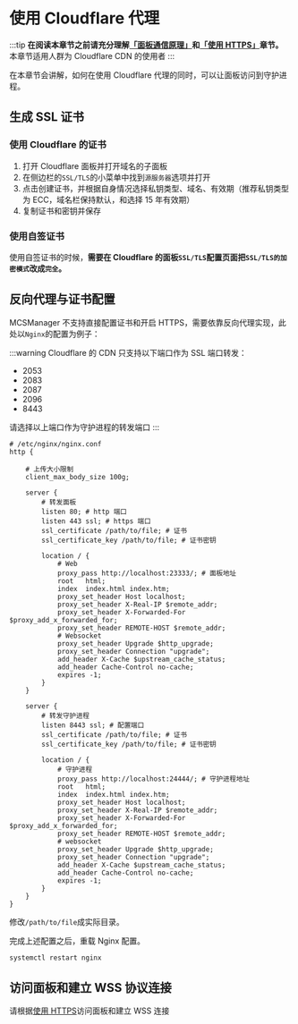 # 使用 Cloudflare 代理

:::tip
**在阅读本章节之前请充分理解[「面板通信原理」](/zh_cn/mcsm_network)和[「使用 HTTPS」](/zh_cn/proxy_https)章节。**
本章节适用人群为 Cloudflare CDN 的使用者
:::

在本章节会讲解，如何在使用 Cloudflare 代理的同时，可以让面板访问到守护进程。

## 生成 SSL 证书

### 使用 Cloudflare 的证书

1. 打开 Cloudflare 面板并打开域名的子面板
2. 在侧边栏的`SSL/TLS`的小菜单中找到`源服务器`选项并打开
3. 点击创建证书，并根据自身情况选择私钥类型、域名、有效期（推荐私钥类型为 ECC，域名栏保持默认，和选择 15 年有效期）
4. 复制证书和密钥并保存

### 使用自签证书

使用自签证书的时候，**需要在 Cloudflare 的面板`SSL/TLS`配置页面把`SSL/TLS的加密模式`改成`完全`。**

## 反向代理与证书配置

MCSManager 不支持直接配置证书和开启 HTTPS，需要依靠反向代理实现，此处以`Nginx`的配置为例子：

:::warning
Cloudflare 的 CDN 只支持以下端口作为 SSL 端口转发：

- 2053
- 2083
- 2087
- 2096
- 8443

请选择以上端口作为守护进程的转发端口
:::

```
# /etc/nginx/nginx.conf
http {

    # 上传大小限制
    client_max_body_size 100g;

    server {
        # 转发面板
        listen 80; # http 端口
        listen 443 ssl; # https 端口
        ssl_certificate /path/to/file; # 证书
        ssl_certificate_key /path/to/file; # 证书密钥

        location / {
            # Web
            proxy_pass http://localhost:23333/; # 面板地址
            root   html;
            index  index.html index.htm;
            proxy_set_header Host localhost;
            proxy_set_header X-Real-IP $remote_addr;
            proxy_set_header X-Forwarded-For $proxy_add_x_forwarded_for;
            proxy_set_header REMOTE-HOST $remote_addr;
            # Websocket
            proxy_set_header Upgrade $http_upgrade;
            proxy_set_header Connection "upgrade";
            add_header X-Cache $upstream_cache_status;
            add_header Cache-Control no-cache;
            expires -1;
        }
    }

    server {
        # 转发守护进程
        listen 8443 ssl; # 配置端口
        ssl_certificate /path/to/file; # 证书
        ssl_certificate_key /path/to/file; # 证书密钥

        location / {
            # 守护进程
            proxy_pass http://localhost:24444/; # 守护进程地址
            root   html;
            index  index.html index.htm;
            proxy_set_header Host localhost;
            proxy_set_header X-Real-IP $remote_addr;
            proxy_set_header X-Forwarded-For $proxy_add_x_forwarded_for;
            proxy_set_header REMOTE-HOST $remote_addr;
            # websocket
            proxy_set_header Upgrade $http_upgrade;
            proxy_set_header Connection "upgrade";
            add_header X-Cache $upstream_cache_status;
            add_header Cache-Control no-cache;
            expires -1;
        }
    }
}
```

修改`/path/to/file`成实际目录。

完成上述配置之后，重载 Nginx 配置。

```bash
systemctl restart nginx
```

## 访问面板和建立 WSS 协议连接

请根据[使用 HTTPS](/zh_cn/proxy_https)访问面板和建立 WSS 连接
